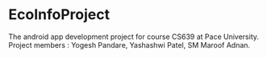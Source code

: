 EcoInfoProject
==============
The android app development project for course CS639 at Pace University.
Project members : Yogesh Pandare, Yashashwi Patel, SM Maroof Adnan.
